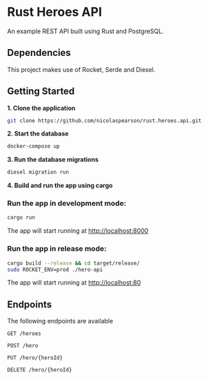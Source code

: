 # Rust Heroes API

An example REST API built using Rust and PostgreSQL.

## Dependencies

This project makes use of Rocket, Serde and Diesel.

## Getting Started

**1. Clone the application**

```bash
git clone https://github.com/nicolaspearson/rust.heroes.api.git
```

**2. Start the database**
```bash
docker-compose up
```

**3. Run the database migrations**
```bash
diesel migration run
```

**4. Build and run the app using cargo**

### Run the app in development mode:

```bash
cargo run
```

The app will start running at <http://localhost:8000>

### Run the app in release mode:

```bash
cargo build --release && cd target/release/
sudo ROCKET_ENV=prod ./hero-api
```

The app will start running at <http://localhost:80>

## Endpoints

The following endpoints are available

```
GET /heroes
```

``` 
POST /hero
```

``` 
PUT /hero/{heroId}
```

```
DELETE /hero/{heroId}
```
